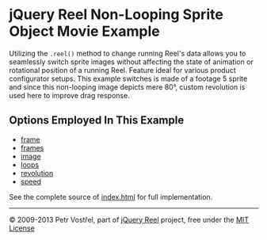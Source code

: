 jQuery Reel Non-Looping Sprite Object Movie Example
===================================================

Utilizing the `.reel()` method to change running Reel's data allows you to
seamlessly switch sprite images without affecting the state of animation or
rotational position of a running Reel. Feature ideal for various product
configurator setups. This example switches is made of a footage 5 sprite
and since this non-looping image depicts mere 80°, custom revolution is used
here to improve drag response.


Options Employed In This Example
--------------------------------

- [frame](http://reel360.org/reel#frame)
- [frames](http://reel360.org/reel#frames)
- [image](http://reel360.org/reel#image)
- [loops](http://reel360.org/reel#loops)
- [revolution](http://reel360.org/reel#revolution)
- [speed](http://reel360.org/reel#speed)

See the complete source of [index.html](index.html) for full
implementation.


---
&copy; 2009-2013 Petr Vostřel, part of [jQuery Reel][reel] project, free under the [MIT License][license]



[reel]:http://reel360.org
[license]:https://raw.github.com/pisi/Reel/master/LICENSE.txt
